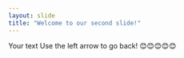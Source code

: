 ```yaml
---
layout: slide
title: "Welcome to our second slide!"
---
```

Your text
Use the left arrow to go back!
😊😊😊😊😊
